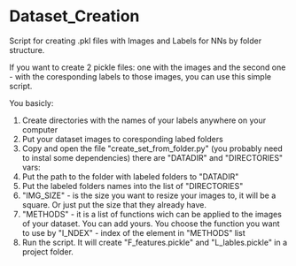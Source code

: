 # Dataset_Creation
Script for creating .pkl files with Images and Labels for NNs by folder structure.

If you want to create 2 pickle files: one with the images and the second one - with the coresponding labels to those images, you can use this simple script.

You basicly:
1) Create directories with the names of your labels anywhere on your computer
2) Put your dataset images to coresponding labed folders
3) Copy and open the file "create_set_from_folder.py" (you probably need to instal some dependencies)
   there are "DATADIR" and "DIRECTORIES" vars:
4) Put the path to the folder with labeled folders to "DATADIR"  
5) Put the labeled folders names into the list of "DIRECTORIES"
6) "IMG_SIZE" - is the size you want to resize your images to, it will be a square. Or just put the size that they already have.
7) "METHODS" - it is a list of functions wich can be applied to the images of your dataset. You can add yours. 
    You choose the function you want to use by "I_NDEX" - index of the element in "METHODS" list
9) Run the script. It will create "F_features.pickle" and "L_lables.pickle" in a project folder.
